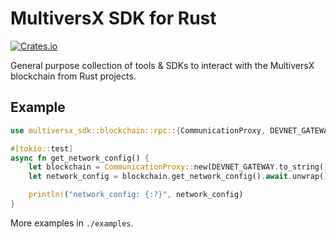 # MultiversX SDK for Rust

[![Crates.io](https://img.shields.io/crates/v/multiversx-sdk)](https://crates.io/crates/multiversx-sdk)

General purpose collection of tools & SDKs to interact with the MultiversX blockchain from Rust projects.

## Example

```rust
use multiversx_sdk::blockchain::rpc::{CommunicationProxy, DEVNET_GATEWAY};

#[tokio::test]
async fn get_network_config() {
    let blockchain = CommunicationProxy::new(DEVNET_GATEWAY.to_string());
    let network_config = blockchain.get_network_config().await.unwrap();

    println!("network_config: {:?}", network_config)
}
```

More examples in `./examples`.
